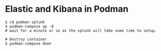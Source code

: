# Elastic and Kibana in Podman

```shell
$ cd podman-splunk
$ podman-compose up -d
# wait for a minute or so as the splunk will take some time to setup.

# Destroy container
$ podman-compose down
```